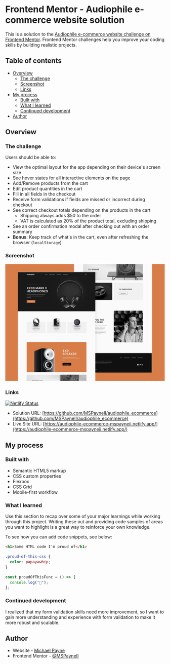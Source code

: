 # Frontend Mentor - Audiophile e-commerce website solution

This is a solution to the [Audiophile e-commerce website challenge on Frontend Mentor](https://www.frontendmentor.io/challenges/audiophile-ecommerce-website-C8cuSd_wx). Frontend Mentor challenges help you improve your coding skills by building realistic projects.

## Table of contents

- [Overview](#overview)
  - [The challenge](#the-challenge)
  - [Screenshot](#screenshot)
  - [Links](#links)
- [My process](#my-process)
  - [Built with](#built-with)
  - [What I learned](#what-i-learned)
  - [Continued development](#continued-development)
- [Author](#author)

## Overview

### The challenge

Users should be able to:

- View the optimal layout for the app depending on their device's screen size
- See hover states for all interactive elements on the page
- Add/Remove products from the cart
- Edit product quantities in the cart
- Fill in all fields in the checkout
- Receive form validations if fields are missed or incorrect during checkout
- See correct checkout totals depending on the products in the cart
  - Shipping always adds $50 to the order
  - VAT is calculated as 20% of the product total, excluding shipping
- See an order confirmation modal after checking out with an order summary
- **Bonus**: Keep track of what's in the cart, even after refreshing the browser (`localStorage`)

### Screenshot

![](./ecommerce_js_thumb.png)

### Links

[![Netlify Status](https://api.netlify.com/api/v1/badges/ec2bea06-86c2-4aef-b5b9-c8524500949f/deploy-status)](https://app.netlify.com/sites/audiophile-ecommerce-mspayneii/deploys)

- Solution URL: [https://github.com/MSPayneII/audiophile_ecommerce](https://github.com/MSPayneII/audiophile_ecommerce)
- Live Site URL: [https://audiophile-ecommerce-mspayneii.netlify.app/](https://audiophile-ecommerce-mspayneii.netlify.app/)

## My process

### Built with

- Semantic HTML5 markup
- CSS custom properties
- Flexbox
- CSS Grid
- Mobile-first workflow

### What I learned

Use this section to recap over some of your major learnings while working through this project. Writing these out and providing code samples of areas you want to highlight is a great way to reinforce your own knowledge.

To see how you can add code snippets, see below:

```html
<h1>Some HTML code I'm proud of</h1>
```

```css
.proud-of-this-css {
  color: papayawhip;
}
```

```js
const proudOfThisFunc = () => {
  console.log("🎉");
};
```

### Continued development

I realized that my form validation skills need more improvement, so I want to gain more understanding and experience with form validation to make it more robust and scalable.

## Author

- Website - [Michael Payne](https://www.michaelspyaneii.com)
- Frontend Mentor - [@MSPayneII](https://www.frontendmentor.io/profile/MSPayneII)
